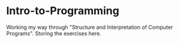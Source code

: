 # Intro-to-Programming
Working my way through "Structure and Interpretation of Computer Programs". Storing the exercises here.
